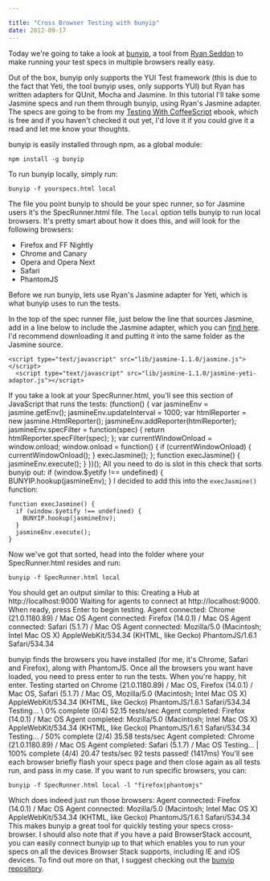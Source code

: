 ```yaml
---

title: "Cross Browser Testing with bunyip"
date: 2012-09-17
---
```


Today we're going to take a look at [bunyip](https://github.com/ryanseddon/bunyip), a tool from [Ryan Seddon](http://twitter.com/ryanseddon) to make running your test specs in multiple browsers really easy.

Out of the box, bunyip only supports the YUI Test framework (this is due to the fact that Yeti, the tool bunyip uses, only supports YUI) but Ryan has written adapters for QUnit, Mocha and Jasmine. In this tutorial I'll take some Jasmine specs and run them through bunyip, using Ryan's Jasmine adapter. The specs are going to be from my [Testing With CoffeeScript](https://efendibooks.com/minibooks/testing-with-coffeescript) ebook, which is free and if you haven't checked it out yet, I'd love it if you could give it a read and let me know your thoughts.

bunyip is easily installed through npm, as a global module:

    npm install -g bunyip

To run bunyip locally, simply run:

    bunyip -f yourspecs.html local

The file you point bunyip to should be your spec runner, so for Jasmine users it's the SpecRunner.html file. The `local` option tells bunyip to run local browsers. It's pretty smart about how it does this, and will look for the following browsers:

* Firefox and FF Nightly
* Chrome and Canary
* Opera and Opera Next
* Safari
* PhantomJS

Before we run bunyip, lets use Ryan's Jasmine adapter for Yeti, which is what bunyip uses to run the tests.

In the top of the spec runner file, just below the line that sources Jasmine, add in a line below to include the Jasmine adapter, which you can [find here](https://github.com/ryanseddon/yeti-adaptors/blob/master/jasmine/jasmine-yeti-adaptor.js). I'd recommend downloading it and putting it into the same folder as the Jasmine source.

    <script type="text/javascript" src="lib/jasmine-1.1.0/jasmine.js"></script>
      <script type="text/javascript" src="lib/jasmine-1.1.0/jasmine-yeti-adaptor.js"></script>

If you take a look at your SpecRunner.html, you'll see this section of JavaScript that runs the tests:
(function() {
var jasmineEnv = jasmine.getEnv();
jasmineEnv.updateInterval = 1000;
var htmlReporter = new jasmine.HtmlReporter();
jasmineEnv.addReporter(htmlReporter);
jasmineEnv.specFilter = function(spec) {
return htmlReporter.specFilter(spec);
};
var currentWindowOnload = window.onload;
window.onload = function() {
if (currentWindowOnload) {
currentWindowOnload();
}
execJasmine();
};
function execJasmine() {
jasmineEnv.execute();
}
})();
All you need to do is slot in this check that sorts bunyip out:
if (window.$yetify !== undefined) {
BUNYIP.hookup(jasmineEnv);
}
I decided to add this into the `execJasmine()` function:

    function execJasmine() {
      if (window.$yetify !== undefined) {
        BUNYIP.hookup(jasmineEnv);
      }
      jasmineEnv.execute();
    }


Now we've got that sorted, head into the folder where your SpecRunner.html resides and run:

    bunyip -f SpecRunner.html local

You should get an output similar to this:
Creating a Hub at http://localhost:9000
Waiting for agents to connect at http://localhost:9000.
When ready, press Enter to begin testing.
Agent connected: Chrome (21.0.1180.89) / Mac OS
Agent connected: Firefox (14.0.1) / Mac OS
Agent connected: Safari (5.1.7) / Mac OS
Agent connected: Mozilla/5.0 (Macintosh; Intel Mac OS X) AppleWebKit/534.34 (KHTML, like Gecko) PhantomJS/1.6.1 Safari/534.34

bunyip finds the browsers you have installed (for me, it's Chrome, Safari and Firefox), along with PhantomJS. Once all the browsers you want have loaded, you need to press enter to run the tests. When you're happy, hit enter.
Testing started on Chrome (21.0.1180.89) / Mac OS, Firefox (14.0.1) / Mac OS, Safari (5.1.7) / Mac OS, Mozilla/5.0 (Macintosh; Intel Mac OS X) AppleWebKit/534.34 (KHTML, like Gecko) PhantomJS/1.6.1 Safari/534.34
Testing... \ 0% complete (0/4) 52.15 tests/sec
 Agent completed: Firefox (14.0.1) / Mac OS
Agent completed: Mozilla/5.0 (Macintosh; Intel Mac OS X) AppleWebKit/534.34 (KHTML, like Gecko) PhantomJS/1.6.1 Safari/534.34
Testing... / 50% complete (2/4) 35.58 tests/sec
Agent completed: Chrome (21.0.1180.89) / Mac OS
Agent completed: Safari (5.1.7) / Mac OS
Testing... | 100% complete (4/4) 20.47 tests/sec 92 tests passed! (1417ms)
You'll see each browser briefly flash your specs page and then close again as all tests run, and pass in my case. If you want to run specific browsers, you can:

    bunyip -f SpecRunner.html local -l "firefox|phantomjs"

Which does indeed just run those browsers:
Agent connected: Firefox (14.0.1) / Mac OS
Agent connected: Mozilla/5.0 (Macintosh; Intel Mac OS X) AppleWebKit/534.34 (KHTML, like Gecko) PhantomJS/1.6.1 Safari/534.34
This makes bunyip a great tool for quickly testing your specs cross-browser. I should also note that if you have a paid BrowserStack account, you can easily connect bunyip up to that which enables you to run your specs on all the devices Browser Stack supports, including IE and iOS devices. To find out more on that, I suggest checking out the [bunyip repository](https://github.com/ryanseddon/bunyip).
